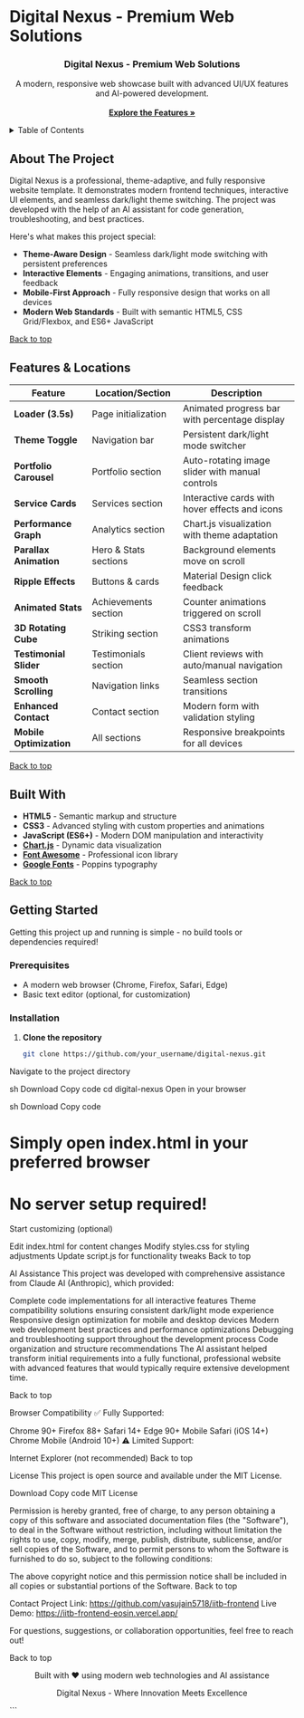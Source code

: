 # Digital Nexus - Premium Web Solutions

<div align="center">
  <h3 align="center">Digital Nexus - Premium Web Solutions</h3>
  <p align="center">
    A modern, responsive web showcase built with advanced UI/UX features and AI-powered development.
    <br />
    <br />
    <a href="#about-the-project"><strong>Explore the Features »</strong></a>
  </p>
</div>

<details>
  <summary>Table of Contents</summary>
  <ol>
    <li><a href="#about-the-project">About The Project</a></li>
    <li><a href="#features--locations">Features & Locations</a></li>
    <li><a href="#built-with">Built With</a></li>
    <li><a href="#getting-started">Getting Started</a></li>
    <li><a href="#ai-assistance">AI Assistance</a></li>
    <li><a href="#browser-compatibility">Browser Compatibility</a></li>
    <li><a href="#license">License</a></li>
    <li><a href="#contact">Contact</a></li>
  </ol>
</details>

## About The Project

Digital Nexus is a professional, theme-adaptive, and fully responsive website template. It demonstrates modern frontend techniques, interactive UI elements, and seamless dark/light theme switching. The project was developed with the help of an AI assistant for code generation, troubleshooting, and best practices.

Here's what makes this project special:
* **Theme-Aware Design** - Seamless dark/light mode switching with persistent preferences
* **Interactive Elements** - Engaging animations, transitions, and user feedback
* **Mobile-First Approach** - Fully responsive design that works on all devices
* **Modern Web Standards** - Built with semantic HTML5, CSS Grid/Flexbox, and ES6+ JavaScript

[Back to top](#digital-nexus---premium-web-solutions)

## Features & Locations

| Feature                | Location/Section         | Description                                      |
|------------------------|-------------------------|--------------------------------------------------|
| **Loader (3.5s)**     | Page initialization     | Animated progress bar with percentage display     |
| **Theme Toggle**       | Navigation bar          | Persistent dark/light mode switcher              |
| **Portfolio Carousel** | Portfolio section       | Auto-rotating image slider with manual controls  |
| **Service Cards**      | Services section        | Interactive cards with hover effects and icons   |
| **Performance Graph**  | Analytics section       | Chart.js visualization with theme adaptation     |
| **Parallax Animation** | Hero & Stats sections   | Background elements move on scroll               |
| **Ripple Effects**     | Buttons & cards         | Material Design click feedback                   |
| **Animated Stats**     | Achievements section    | Counter animations triggered on scroll           |
| **3D Rotating Cube**   | Striking section        | CSS3 transform animations                        |
| **Testimonial Slider** | Testimonials section    | Client reviews with auto/manual navigation       |
| **Smooth Scrolling**   | Navigation links        | Seamless section transitions                     |
| **Enhanced Contact**   | Contact section         | Modern form with validation styling              |
| **Mobile Optimization**| All sections            | Responsive breakpoints for all devices           |

[Back to top](#digital-nexus---premium-web-solutions)

## Built With

* **HTML5** - Semantic markup and structure
* **CSS3** - Advanced styling with custom properties and animations
* **JavaScript (ES6+)** - Modern DOM manipulation and interactivity
* **[Chart.js](https://www.chartjs.org/)** - Dynamic data visualization
* **[Font Awesome](https://fontawesome.com/)** - Professional icon library
* **[Google Fonts](https://fonts.google.com/specimen/Poppins)** - Poppins typography

[Back to top](#digital-nexus---premium-web-solutions)

## Getting Started

Getting this project up and running is simple - no build tools or dependencies required!

### Prerequisites
* A modern web browser (Chrome, Firefox, Safari, Edge)
* Basic text editor (optional, for customization)

### Installation

1. **Clone the repository**
   ```sh
   git clone https://github.com/your_username/digital-nexus.git
Navigate to the project directory

sh
Download
Copy code
cd digital-nexus
Open in your browser

sh
Download
Copy code
# Simply open index.html in your preferred browser
# No server setup required!
Start customizing (optional)

Edit index.html for content changes
Modify styles.css for styling adjustments
Update script.js for functionality tweaks
Back to top

AI Assistance
This project was developed with comprehensive assistance from Claude AI (Anthropic), which provided:

Complete code implementations for all interactive features
Theme compatibility solutions ensuring consistent dark/light mode experience
Responsive design optimization for mobile and desktop devices
Modern web development best practices and performance optimizations
Debugging and troubleshooting support throughout the development process
Code organization and structure recommendations
The AI assistant helped transform initial requirements into a fully functional, professional website with advanced features that would typically require extensive development time.

Back to top

Browser Compatibility
✅ Fully Supported:

Chrome 90+
Firefox 88+
Safari 14+
Edge 90+
Mobile Safari (iOS 14+)
Chrome Mobile (Android 10+)
⚠️ Limited Support:

Internet Explorer (not recommended)
Back to top

License
This project is open source and available under the MIT License.

Download
Copy code
MIT License

Permission is hereby granted, free of charge, to any person obtaining a copy
of this software and associated documentation files (the "Software"), to deal
in the Software without restriction, including without limitation the rights
to use, copy, modify, merge, publish, distribute, sublicense, and/or sell
copies of the Software, and to permit persons to whom the Software is
furnished to do so, subject to the following conditions:

The above copyright notice and this permission notice shall be included in all
copies or substantial portions of the Software.
Back to top

Contact
Project Link: https://github.com/vasujain5718/iitb-frontend
Live Demo: https://iitb-frontend-eosin.vercel.app/

For questions, suggestions, or collaboration opportunities, feel free to reach out!

Back to top

<div align="center">
Built with ❤️ using modern web technologies and AI assistance

Digital Nexus - Where Innovation Meets Excellence

</div> ```
